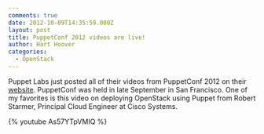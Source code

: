 ```yaml
---
comments: true
date: 2012-10-09T14:35:59.000Z
layout: post
title: PuppetConf 2012 videos are live!
author: Hart Hoover
categories:
  - OpenStack
---
```


Puppet Labs just posted all of their videos from PuppetConf 2012 on their [website](http://puppetlabs.com/community/videos/puppetconf/). PuppetConf was held in late September in San Francisco. One of my favorites is this video on deploying OpenStack using Puppet from Robert Starmer, Principal Cloud Engineer at Cisco Systems.

<!-- more -->

{% youtube As57YTpVMIQ %}
